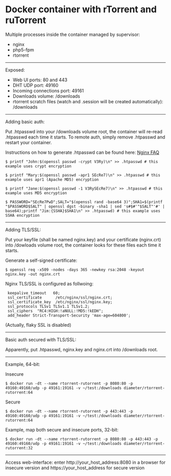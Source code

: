 Docker container with rTorrent and ruTorrent
============================================

Multiple processes inside the container managed by supervisor:

- nginx
- php5-fpm
- rtorrent

----------
Exposed:

 - Web UI ports: 80 and 443
 - DHT UDP port: 49160
 - Incoming connections port: 49161
 - Downloads volume: /downloads
 - rtorrent scratch files (watch and .session will be created automatically): /downloads

----------
Adding basic auth:

Put .htpasswd into your /downloads volume root, the container will re-read .htpasswd each time it starts. To remote auth, simply remove .htpasswd and restart your container.

Instructions on how to generate .htpasswd can be found here: [Nginx FAQ][1] 

    $ printf "John:$(openssl passwd -crypt V3Ry)\n" >> .htpasswd # this example uses crypt encryption

    $ printf "Mary:$(openssl passwd -apr1 SEcRe7)\n" >> .htpasswd # this example uses apr1 (Apache MD5) encryption

    $ printf "Jane:$(openssl passwd -1 V3RySEcRe7)\n" >> .htpasswd # this example uses MD5 encryption

    $ PASSWORD="SEcRe7PwD";SALT="$(openssl rand -base64 3)";SHA1=$(printf "$PASSWORD$SALT" | openssl dgst -binary -sha1 | sed 's#$#'"$SALT"'#' | base64);printf "Jim:{SSHA}$SHA1\n" >> .htpasswd) # this example uses SSHA encryption

----------
Adding TLS/SSL:

Put your keyfile (shall be named nginx.key) and your certificate (nginx.crt) into /dowloads volume root, the container looks for these files each time it starts.

Generate a self-signed certificate:

    $ openssl req -x509 -nodes -days 365 -newkey rsa:2048 -keyout nginx.key -out nginx.crt

Nginx TLS/SSL is configured as follwoing:

     keepalive_timeout   60;
     ssl_certificate      /etc/nginx/ssl/nginx.crt;
     ssl_certificate_key  /etc/nginx/ssl/nginx.key;
     ssl_protocols TLSv1 TLSv1.1 TLSv1.2;
     ssl_ciphers  "RC4:HIGH:!aNULL:!MD5:!kEDH";
     add_header Strict-Transport-Security 'max-age=604800';

(Actually, flaky SSL is disabled)

----------
Basic auth secured with TLS/SSL:

Apparently, put .htpasswd, nginx.key and nginx.crt into /downloads root.

----------
Example, 64-bit:

Insecure

    $ docker run -dt --name rtorrent-rutorrent -p 8080:80 -p 49160:49160/udp -p 49161:19161 -v ~/test:/downloads diameter/rtorrent-rutorrent:64

Secure

    $ docker run -dt --name rtorrent-rutorrent -p 443:443 -p 49160:49160/udp -p 49161:19161 -v ~/test:/downloads diameter/rtorrent-rutorrent:64

Example, map both secure and insecure ports, 32-bit:

    $ docker run -dt --name rtorrent-rutorrent -p 8080:80 -p 443:443 -p 49160:49160/udp -p 49161:19161 -v ~/test:/downloads diameter/rtorrent-rutorrent:32

----------
Access web-interface: enter http://your_host_address:8080 in a browser for insecure version and https://your_host_address for secure version


  [1]: http://wiki.nginx.org/Faq#How_do_I_generate_an_htpasswd_file_without_having_Apache_tools_installed.3F "Nginx FAQ"

